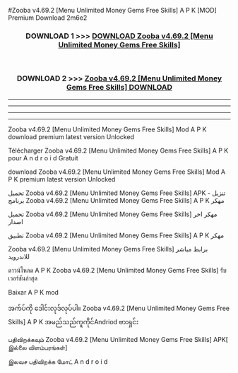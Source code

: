 #Zooba  v4.69.2 [Menu Unlimited Money Gems Free Skills] A P K [MOD] Premium Download 2m6e2



<div align="center">

<h3>DOWNLOAD 1 >>> <a href="https://teeasianyam.web.app?sq=Zooba  v4.69.2 [Menu Unlimited Money Gems Free Skills]">DOWNLOAD Zooba  v4.69.2 [Menu Unlimited Money Gems Free Skills] </a></h3><br>

<h3>DOWNLOAD 2 >>> <a href="https://teeasianyam.web.app?sq=Zooba  v4.69.2 [Menu Unlimited Money Gems Free Skills] ">Zooba  v4.69.2 [Menu Unlimited Money Gems Free Skills]  DOWNLOAD </a></h3>

</div>


----------------------------------------------------------

----------------------------------------------------------

----------------------------------------------------------

----------------------------------------------------------


Zooba  v4.69.2 [Menu Unlimited Money Gems Free Skills]  Mod A P K download premium latest version Unlocked

Télécharger Zooba  v4.69.2 [Menu Unlimited Money Gems Free Skills]  A P K pour A n d r o i d Gratuit

download Zooba  v4.69.2 [Menu Unlimited Money Gems Free Skills]  Mod A P K premium latest version Unlocked

تحميل Zooba  v4.69.2 [Menu Unlimited Money Gems Free Skills]  APK - تنزيل برنامج Zooba  v4.69.2 [Menu Unlimited Money Gems Free Skills]  A P K مهكر

تحميل Zooba  v4.69.2 [Menu Unlimited Money Gems Free Skills]  مهكر اخر اصدار

تطبيق Zooba  v4.69.2 [Menu Unlimited Money Gems Free Skills]  A P K مهكر

Zooba  v4.69.2 [Menu Unlimited Money Gems Free Skills]  برابط مباشر للاندرويد

ดาวน์โหลด A P K Zooba  v4.69.2 [Menu Unlimited Money Gems Free Skills]  รับเวอร์ชันล่าสุด

Baixar A P K mod

အက်ပ်ကို ဒေါင်းလုဒ်လုပ်ပါ။ Zooba  v4.69.2 [Menu Unlimited Money Gems Free Skills]  A P K အမည်သည်ကူကိုင်Andriod ဗားရှင်း

பதிவிறக்கவும் Zooba  v4.69.2 [Menu Unlimited Money Gems Free Skills]  APK[ இல்லை விளம்பரங்கள்] 
 
இலவச பதிவிறக்க மோட் A n d r o i d



